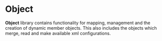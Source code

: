 # Object

**Object** library contains functionality for mapping, management and the creation of dynamic member objects.
This also includes the objects which merge, read and make available xml configurations.
